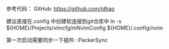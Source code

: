 参考代码：
GitHub: https://github.com/jdhao

建议直接在.config 中创建软连接到git仓库中
ln -s ${HOME}/Projects/vimcfg/mNvimConfig ${HOME}/.config/nvim

第一次启动需要同步一下插件:
:PackerSync
